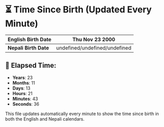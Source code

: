# ⏳ Time Since Birth (Updated Every Minute)

| **English Birth Date** | Thu Nov 23 2000 |
|------------------------|-------------------------------------|
| **Nepali Birth Date**  | undefined/undefined/undefined                  |

## 📅 Elapsed Time:

- **Years**: 23
- **Months**: 11
- **Days**: 13
- **Hours**: 21
- **Minutes**: 43
- **Seconds**: 36

This file updates automatically every minute to show the time since birth in both the English and Nepali calendars.